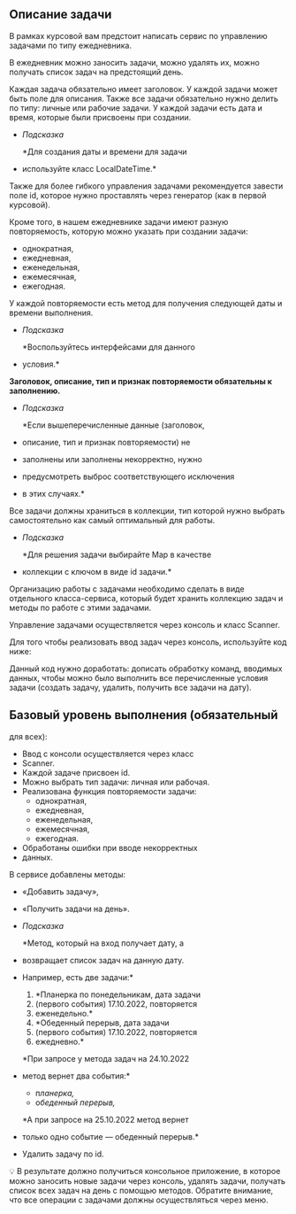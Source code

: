 ## **Описание задачи**

В рамках курсовой вам предстоит написать 
сервис по управлению задачами по типу 
ежедневника.

В ежедневник можно заносить задачи, можно 
удалять их, можно получать список задач на 
предстоящий день.

Каждая задача обязательно имеет заголовок. 
У каждой задачи может быть поле для описания. 
Также все задачи обязательно нужно делить 
по типу: личные или рабочие задачи. У каждой 
задачи есть дата и время, которые были 
присвоены при создании.

- *Подсказка*

  *Для создания даты и времени для задачи 
- используйте класс LocalDateTime.*


Также для более гибкого управления задачами 
рекомендуется завести поле id, которое нужно 
проставлять через генератор (как в первой 
курсовой).

Кроме того, в нашем ежедневнике задачи имеют 
разную повторяемость, которую можно указать 
при создании задачи:

- однократная,
- ежедневная,
- еженедельная,
- ежемесячная,
- ежегодная.

У каждой повторяемости есть метод для получения 
следующей даты и времени выполнения.

- *Подсказка*

  *Воспользуйтесь интерфейсами для данного 
- условия.*


**Заголовок, описание, тип и признак 
повторяемости обязательны к заполнению.**

- *Подсказка*

  *Если вышеперечисленные данные (заголовок, 
- описание, тип и признак повторяемости) не 
- заполнены или заполнены некорректно, нужно 
- предусмотреть выброс соответствующего исключения 
- в этих случаях.*


Все задачи должны храниться в коллекции, тип 
которой нужно выбрать самостоятельно как самый 
оптимальный для работы.

- *Подсказка*

  *Для решения задачи выбирайте Map в качестве 
- коллекции с ключом в виде id задачи.*


Организацию работы с задачами необходимо сделать 
в виде отдельного класса-сервиса, который будет 
хранить коллекцию задач и методы по работе с 
этими задачами.

Управление задачами осуществляется через консоль 
и класс Scanner.

Для того чтобы реализовать ввод задач через 
консоль, используйте код ниже:

Данный код нужно доработать: дописать обработку 
команд, вводимых данных, чтобы можно было 
выполнить все перечисленные условия задачи 
(создать задачу, удалить, получить все задачи 
на дату).

## Базовый уровень выполнения (обязательный 
для всех):

- Ввод с консоли осуществляется через класс 
- Scanner.
- Каждой задаче присвоен id.
- Можно выбрать тип задачи: личная или рабочая.
- Реализована функция повторяемости задачи:
    - однократная,
    - ежедневная,
    - еженедельная,
    - ежемесячная,
    - ежегодная.
- Обработаны ошибки при вводе некорректных 
- данных.

В сервисе добавлены методы:

- «Добавить задачу»,
- «Получить задачи на день».
- *Подсказка*

  *Метод, который на вход получает дату, а 
- возвращает список задач на данную дату. 
- Например, есть две задачи:*

    1. *Планерка по понедельникам, дата задачи 
  2. (первого события) 17.10.2022, повторяется 
  3. еженедельно.*
    2. *Обеденный перерыв, дата задачи 
  3. (первого события) 17.10.2022, повторяется 
  4. ежедневно.*

  *При запросе у метода задач на 24.10.2022 
- метод вернет два события:*

    - п*ланерка,*
    - о*беденный перерыв,*

  *А при запросе на 25.10.2022 метод вернет 
- только одно событие — обеденный перерыв.*

- Удалить задачу по id.

<aside>
💡 В результате должно получиться консольное 
приложение, в которое можно заносить новые 
задачи через консоль, удалять задачи, получать 
список всех задач на день с помощью методов.  
Обратите внимание, что все операции с задачами 
должны осуществляться через меню.

</aside>
